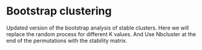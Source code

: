 # Bootstrap clustering  

Updated version of the bootstrap analysis of stable clusters. Here we will replace the random process for different K values.
And Use Nbcluster at the end of the permutations with the stability matrix.


